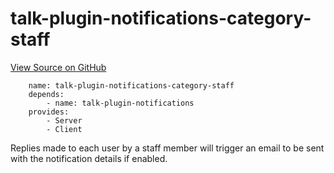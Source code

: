 
# talk-plugin-notifications-category-staff
[View Source on GitHub](https://github.com/coralproject/talk/tree/master/plugins/talk-plugin-notifications-category-staff/)

```
    name: talk-plugin-notifications-category-staff
    depends:
        - name: talk-plugin-notifications
    provides:
        - Server
        - Client
```


Replies made to each user by a staff member will trigger an email to be sent
with the notification details if enabled.
